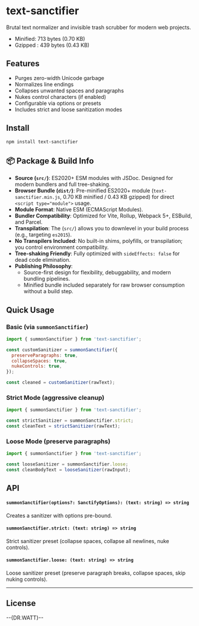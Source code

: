 # text-sanctifier

Brutal text normalizer and invisible trash scrubber for modern web projects.
- Minified: 713 bytes (0.70 KB)
- Gzipped : 439 bytes (0.43 KB)

## Features

- Purges zero-width Unicode garbage
- Normalizes line endings
- Collapses unwanted spaces and paragraphs
- Nukes control characters (if enabled)
- Configurable via options or presets
- Includes strict and loose sanitization modes

## Install

```bash
npm install text-sanctifier
```

## 📦 Package & Build Info

- **Source (`src/`)**: ES2020+ ESM modules with JSDoc. Designed for modern bundlers and full tree-shaking.
- **Browser Bundle (`dist/`)**: Pre-minified ES2020+ module (`text-sanctifier.min.js`, 0.70 KB minified / 0.43 KB gzipped) for direct `<script type="module">` usage.
- **Module Format**: Native ESM (ECMAScript Modules).
- **Bundler Compatibility**: Optimized for Vite, Rollup, Webpack 5+, ESBuild, and Parcel.
- **Transpilation**: The (`src/`) allows you to downlevel in your build process (e.g., targeting `es2015`).
- **No Transpilers Included**: No built-in shims, polyfills, or transpilation; you control environment compatibility.
- **Tree-shaking Friendly**: Fully optimized with `sideEffects: false` for dead code elimination.
- **Publishing Philosophy**: 
  - Source-first design for flexibility, debuggability, and modern bundling pipelines.
  - Minified bundle included separately for raw browser consumption without a build step.



## Quick Usage

### Basic (via `summonSanctifier`)

```javascript
import { summonSanctifier } from 'text-sanctifier';

const customSanitizer = summonSanctifier({
  preserveParagraphs: true,
  collapseSpaces: true,
  nukeControls: true,
});

const cleaned = customSanitizer(rawText);
```

### Strict Mode (aggressive cleanup)

```javascript
import { summonSanctifier } from 'text-sanctifier';

const strictSanitizer = summonSanctifier.strict;
const cleanText = strictSanitizer(rawText);
```

### Loose Mode (preserve paragraphs)

```javascript
import { summonSanctifier } from 'text-sanctifier';

const looseSanitizer = summonSanctifier.loose;
const cleanBodyText = looseSanitizer(rawInput);
```

## API

#### `summonSanctifier(options?: SanctifyOptions): (text: string) => string`
Creates a sanitizer with options pre-bound.

#### `summonSanctifier.strict: (text: string) => string`
Strict sanitizer preset (collapse spaces, collapse all newlines, nuke controls).

#### `summonSanctifier.loose: (text: string) => string`
Loose sanitizer preset (preserve paragraph breaks, collapse spaces, skip nuking controls).

---

## License

--{DR.WATT}--

